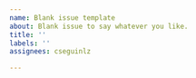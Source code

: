 ```yaml
---
name: Blank issue template
about: Blank issue to say whatever you like. 
title: ''
labels: ''
assignees: cseguinlz

---
```



